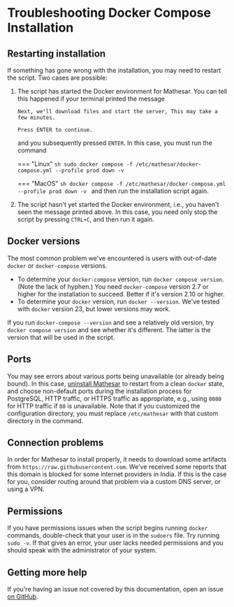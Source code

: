 # Troubleshooting Docker Compose Installation

## Restarting installation

If something has gone wrong with the installation, you may need to restart the script. Two cases are possible:

1. The script has started the Docker environment for Mathesar. You can tell this happened if your terminal printed the message
   ```
   Next, we'll download files and start the server, This may take a few minutes.

   Press ENTER to continue.
   ```
   and you subsequently pressed `ENTER`. In this case, you must run the command

    === "Linux"
        ```sh
        sudo docker compose -f /etc/mathesar/docker-compose.yml --profile prod down -v
        ```

    === "MacOS"
        ```sh
        docker compose -f /etc/mathesar/docker-compose.yml --profile prod down -v
        ```
   and then run the installation script again.

2. The script hasn't yet started the Docker environment, i.e., you haven't seen the message printed above. In this case, you need only stop the script by pressing `CTRL+C`, and then run it again.

## Docker versions

The most common problem we've encountered is users with out-of-date `docker` or `docker-compose` versions.

- To determine your `docker-compose` version, run `docker compose version`. (Note the lack of hyphen.) You need `docker-compose` version 2.7 or higher for the installation to succeed. Better if it's version 2.10 or higher.
- To determine your `docker` version, run `docker --version`. We've tested with `docker` version 23, but lower versions may work.

If you run `docker-compose --version` and see a relatively old version, try `docker compose version` and see whether it's different. The latter is the version that will be used in the script.

## Ports

You may see errors about various ports being unavailable (or already being bound). In this case, [uninstall Mathesar](./index.md#uninstall) to restart from a clean `docker` state, and choose non-default ports during the installation process for PostgreSQL, HTTP traffic, or HTTPS traffic as appropriate, e.g., using `8080` for HTTP traffic if `80` is unavailable. Note that if you customized the configuration directory, you must replace `/etc/mathesar` with that custom directory in the command.

## Connection problems

In order for Mathesar to install properly, it needs to download some artifacts from `https://raw.githubusercontent.com`. We've received some reports that this domain is blocked for some internet providers in India. If this is the case for you, consider routing around that problem via a custom DNS server, or using a VPN.

## Permissions

If you have permissions issues when the script begins running `docker` commands, double-check that your user is in the `sudoers` file. Try running `sudo -v`. If that gives an error, your user lacks needed permissions and you should speak with the administrator of your system.

## Getting more help

If you're having an issue not covered by this documentation, open an issue [on GitHub](https://github.com/centerofci/mathesar/issues).
